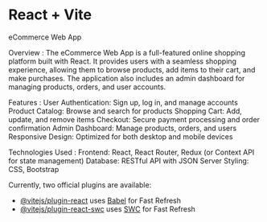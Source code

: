 # React + Vite

eCommerce Web App

Overview :
The eCommerce Web App is a full-featured online shopping platform built with React. It provides users with a seamless shopping experience, allowing them to browse products, add items to their cart, and make purchases. The application also includes an admin dashboard for managing products, orders, and user accounts.

Features :
User Authentication: Sign up, log in, and manage accounts
Product Catalog: Browse and search for products
Shopping Cart: Add, update, and remove items
Checkout: Secure payment processing and order confirmation
Admin Dashboard: Manage products, orders, and users
Responsive Design: Optimized for both desktop and mobile devices

Technologies Used :
Frontend: React, React Router, Redux (or Context API for state management)
Database: RESTful API with JSON Server
Styling: CSS, Bootstrap

Currently, two official plugins are available:

- [@vitejs/plugin-react](https://github.com/vitejs/vite-plugin-react/blob/main/packages/plugin-react/README.md) uses [Babel](https://babeljs.io/) for Fast Refresh
- [@vitejs/plugin-react-swc](https://github.com/vitejs/vite-plugin-react-swc) uses [SWC](https://swc.rs/) for Fast Refresh
